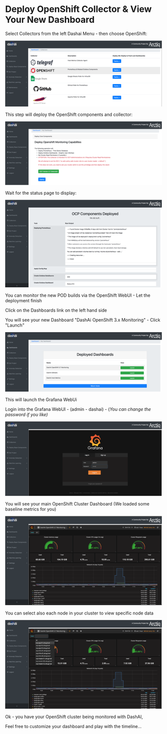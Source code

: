 # Deploy OpenShift Collector & View Your New Dashboard

Select Collectors from the left Dashai Menu - then choose OpenShift:

![](../images/Screenshot2018-04-2817.30.07.png)

This step will deploy the OpenShift components and collector:

![](../images/Screenshot_2018-03-18_15.05.42.png)

Wait for the status page to display:

![](../images/Screenshot_2018-03-18_15.06.18.png)

You can monitor the new POD builds via the OpenShift WebUI - Let the deployment finish

Click on the Dashboards link on the left hand side

You will see your new Dashboard "DashAi OpenShift 3.x Monitoring" - Click "Launch"

![](../images/Screenshot_2018-03-18_17.20.49.png)

This will launch the Grafana WebUi

Login into the Grafana WebUI - (admin - dashai) - (*You can change the password if you like)*

![](../images/Screenshot_2018-03-18_17.21.26.png)

You will see your main OpenShift Cluster Dashboard (We loaded some baseline metrics for you)

![](../images/Screenshot_2018-03-18_17.21.48.png)

You can select also each node in your cluster to view specific node data

![](../images/Screenshot_2018-03-18_17.22.25.png)

Ok - you have your OpenShift cluster being monitored with DashAI,

Feel free to customize your dashboard and play with the timeline...

